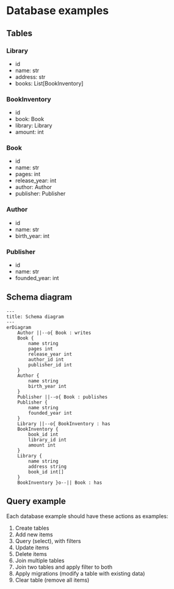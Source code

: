 # Database examples 

## Tables
### Library
- id
- name: str
- address: str
- books: List[BookInventory]

### BookInventory
- id
- book: Book
- library: Library
- amount: int

### Book
- id
- name: str
- pages: int
- release_year: int
- author: Author
- publisher: Publisher

### Author
- id
- name: str
- birth_year: int

### Publisher
- id
- name: str
- founded_year: int

## Schema diagram
```mermaid
---
title: Schema diagram
---
erDiagram
    Author ||--o{ Book : writes
    Book {
        name string
        pages int
        release_year int
        author_id int
        publisher_id int
    }
    Author {
        name string
        birth_year int
    }
    Publisher ||--o{ Book : publishes
    Publisher {
        name string
        founded_year int
    }
    Library ||--o{ BookInventory : has
    BookInventory {
        book_id int
        library_id int
        amount int
    }
    Library {
        name string
        address string
        book_id int[]
    }
    BookInventory }o--|| Book : has

```

## Query example
Each database example should have these actions as examples:

1) Create tables
2) Add new items
3) Query (select), with filters
4) Update items
5) Delete items
6) Join multiple tables
7) Join two tables and apply filter to both
8) Apply migrations (modify a table with existing data)
9) Clear table (remove all items)
